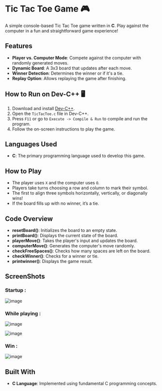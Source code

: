 # Tic Tac Toe Game 🎮

A simple console-based Tic Tac Toe game written in **C**. Play against the computer in a fun and straightforward game experience!

## Features
- **Player vs. Computer Mode**: Compete against the computer with randomly generated moves.
- **Dynamic Board**: A 3x3 board that updates after each move.
- **Winner Detection**: Determines the winner or if it's a tie.
- **Replay Option**: Allows replaying the game after finishing.

## How to Run on Dev-C++ 🖥️
1. Download and install [Dev-C++](https://sourceforge.net/projects/orwelldevcpp/).
2. Open the `TicTacToe.c` file in Dev-C++.
3. Press `F11` or go to `Execute -> Compile & Run` to compile and run the program.
4. Follow the on-screen instructions to play the game.

## Languages Used
- **C**: The primary programming language used to develop this game.

## How to Play
- The player uses `X` and the computer uses `O`.
- Players take turns choosing a row and column to mark their symbol.
- The first to align three symbols horizontally, vertically, or diagonally wins!
- If the board fills up with no winner, it’s a tie.

## Code Overview
- **resetBoard()**: Initializes the board to an empty state.
- **printBoard()**: Displays the current state of the board.
- **playerMove()**: Takes the player's input and updates the board.
- **computerMove()**: Generates the computer's move randomly.
- **checkFreeSpaces()**: Checks how many spaces are left on the board.
- **checkWinner()**: Checks for a winner or tie.
- **printwinner()**: Displays the game result.

## ScreenShots

### Startup : 
![image](https://github.com/user-attachments/assets/983eb733-252a-4c8c-a2a5-41878c2b7541)

### While playing :
![image](https://github.com/user-attachments/assets/bebad96a-9e28-461d-a122-47d42a32b4a0)

![image](https://github.com/user-attachments/assets/c92886e7-9239-4e32-a29c-0da0bc2479c7)

### Win : 
![image](https://github.com/user-attachments/assets/2ff1f169-bf9f-4492-98b3-747b25a88053)

## Built With
- **C Language**: Implemented using fundamental C programming concepts.
